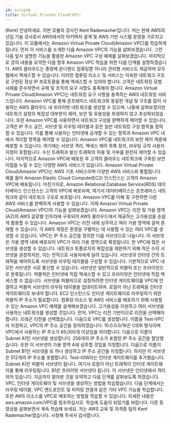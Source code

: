 ```yaml
---
id: script6
title: Virtual Private Cloud(VPC)
---
```


[Kent] 안녕하세요. 이번 모듈의 강사인 Kent Rademacher입니다. 저는 현재 AWS의 선임 기술 강사로서 AWS에서의 아키텍처 설계 및 AWS 기반 시스템 운영을 가르치고 있습니다. 이 모듈에서는 Amazon Virtual Private Cloud(Amazon VPC)를 학습하게 됩니다. 먼저 이 서비스를 소개한 다음 Amazon VPC의 기능을 살펴보겠습니다. 그런 다음 앞서 설명한 기능을 활용한 Amazon VPC 구성 예제를 살펴보겠습니다. 마지막으로 강의 내용을 요약한 다음 향후 Amazon VPC 학습을 위한 다음 단계를 설명하겠습니다. AWS 클라우드는 종량제 온디맨드 컴퓨팅뿐 아니라 관리형 서비스도 제공하며 모두 웹에서 액세스할 수 있습니다. 이러한 컴퓨팅 리소스 및 서비스는 익숙한 네트워크 구조로 구현된 정상 IP 프로토콜을 통해 액세스할 수 있어야 합니다. 고객은 네트워킹 모범 사례를 준수하면서 규제 및 조직의 요구 사항도 충족해야 합니다. Amazon Virtual Private Cloud(Amazon VPC)는 네트워킹 요구 사항을 충족하는 AWS 네트워킹 서비스입니다. Amazon VPC를 통해 온프레미스 네트워크와 동일한 개념 및 구조를 많이 사용하는 AWS 클라우드 내 프라이빗 네트워크를 생성할 수 있으며, 나중에 살펴보겠지만 네트워크 설정의 복잡성 대부분이 제어, 보안 및 유용성을 희생하지 않고 추상화되었습니다. 또한 Amazon VPC를 사용하면서 네트워크 구성을 완벽하게 제어할 수 있습니다. 고객은 IP 주소 공간, 서브넷 및 라우팅 테이블과 같은 일반 네트워킹 구성 항목을 정의할 수 있습니다. 이를 통해 사용자는 인터넷에 공개할 수 있는 항목과 Amazon VPC 내에서 격리할 항목을 제어할 수 있습니다. Amazon VPC를 네트워크의 보안 제어 계층에 배포할 수 있습니다. 여기에는 서브넷 격리, 액세스 제어 목록 정의, 라우팅 규칙 사용자 지정이 포함됩니다. 수신 트래픽과 발신 트래픽의 허용 및 거부를 완전히 제어할 수 있습니다. 마지막으로 Amazon VPC에 배포된 후 고객의 클라우드 네트워크에 구축된 보안 이점을 누릴 수 있는 다양한 AWS 서비스가 있습니다. Amazon Virtual Private Cloud(Amazon VPC)는 AWS 기초 서비스이며 다양한 AWS 서비스와 통합됩니다. 예를 들어 Amazon Elastic Cloud Compute(EC2) 인스턴스는 고객의 Amazon VPC에 배포됩니다. 마찬가지로, Amazon Relational Database Service(RDS) 데이터베이스 인스턴스는 고객의 VPC에 배포되며, 여기서 데이터베이스는 온프레미스 네트워크와 같이 네트워크 구조로 보호됩니다. Amazon VPC를 이해 및 구현하면 다른 AWS 서비스를 완벽하게 사용할 수 있습니다. 이제 Amazon Virtual Private Cloud(Amazon VPC)의 기능을 살펴보겠습니다. Amazon VPC는 리전 및 가용 영역(AZ)의 AWS 글로벌 인프라에 구축되어 AWS 클라우드에서 제공하는 고가용성을 손쉽게 활용할 수 있습니다. Amazon VPC는 리전 내에 상주하고 여러 가용 영역에 걸쳐 존재할 수 있습니다. 각 AWS 계정은 환경을 구별하는 데 사용할 수 있는 여러 VPC를 생성할 수 있습니다. VPC는 IP 주소 공간을 정의한 다음 서브넷으로 나눕니다. 이 서브넷은 가용 영역 내에 배포되어 VPC가 여러 가용 영역으로 확장됩니다. 한 VPC에 많은 서브넷을 생성할 수 있습니다. 네트워크 토폴로지의 복잡성을 제한하기 위해 적은 수의 서브넷을 권장하지만, 이는 전적으로 사용자에게 달려 있습니다. 서브넷과 인터넷 간의 트래픽을 제어하도록 서브넷용 라우팅 테이블을 구성할 수 있습니다. 기본적으로 VPC 내 모든 서브넷은 서로 통신할 수 있습니다. 서브넷은 일반적으로 퍼블릭 또는 프라이빗으로 분류됩니다. 퍼블릭은 인터넷에 직접 액세스할 수 있고 프라이빗은 인터넷에 직접 액세스할 수 없습니다. 서브넷을 퍼블릭으로 설정하려면 인터넷 게이트웨이를 VPC에 연결하고 퍼블릭 서브넷의 라우팅 테이블을 업데이트하여. 로컬이 아닌 트래픽을 인터넷 게이트웨이로 보내야 합니다. EC2 인스턴스도 인터넷 게이트웨이로 라우팅하기 위한 퍼블릭 IP 주소가 필요합니다. 컴퓨팅 리소스 및 AWS 서비스를 배포하기 위해 사용할 수 있는 Amazon VPC 예제를 설계해보겠습니다. 고가용성을 지원하고 여러 서브넷을 사용하는 네트워크를 생성할 것입니다. 먼저, VPC는 리전 기반이므로 리전을 선택해야 합니다. 오레곤 리전을 선택했습니다. 다음으로 VPC를 생성합니다. 이름을 Test-VPC라 지정하고, VPC의 IP 주소 공간을 정의하겠습니다. 10.0.0.0/16은 CIDR 형식이며 VPC에서 사용하는 IP 주소가 65,000개 이상임을 의미합니다. 다음으로 이름이 Subnet A1인 서브넷을 생성합니다. 256개의 IP 주소가 포함된 IP 주소 공간을 할당했습니다. 또한 이 서브넷이 가용 영역 A에 상주할 것임을 지정합니다. 다음으로 이름이 Subnet B1인 서브넷을 또 하나 생성하고 IP 주소 공간을 지정합니다. 하지만 이 서브넷은 512개의 IP 주소를 포함합니다. Test-IGW라는 인터넷 게이트웨이를 추가했습니다. Subnet A1은 퍼블릭 서브넷이 됩니다. 여기서 로컬이 아닌 트래픽이 인터넷 게이트웨이를 통해 라우팅됩니다. B1은 프라이빗 서브넷이 됩니다. 이 서브넷은 인터넷에서 격리되어 있습니다. 지금까지 알아본 것을 요약하고 다음 단계를 살펴보도록 하겠습니다. VPC, 인터넷 게이트웨이 및 서브넷을 생성하는 방법을 학습했습니다. 다음 단계에서는 라우팅 테이블, VPC 엔드포인트 및 피어링 연결과 같은 기타 VPC 기능을 학습합니다. 또한 AWS 리소스를 VPC로 배포하는 방법을 학습할 수 있습니다. 자세한 내용은 aws.amazon.com/VPC를 참조하십시오. 학습에 도움이 되었기를 바랍니다. 다른 동영상을 살펴보면서 계속 학습해 보세요. 저는 AWS 교육 및 자격증 팀의 Kent Rademacher였습니다. 시청해 주셔서 감사합니다.
